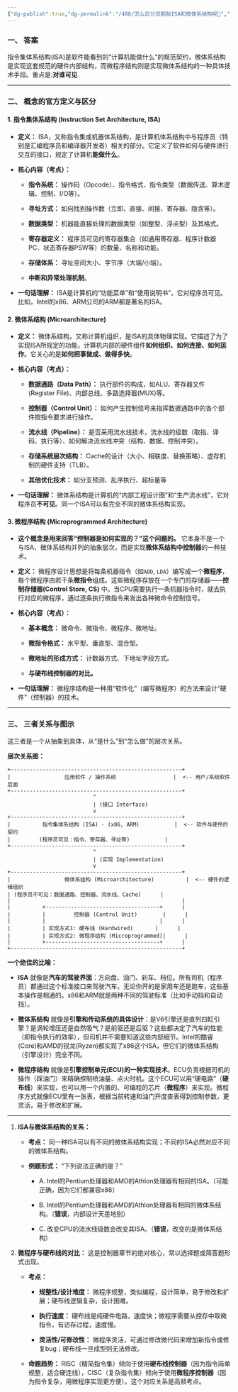 ```yaml
---
{"dg-publish":true,"dg-permalink":"/408/怎么区分双胞胎ISA和微体系结构呢🤔","permalink":"/408/怎么区分双胞胎ISA和微体系结构呢🤔/","dgShowBacklinks":true,"dgShowLocalGraph":true,"dgShowInlineTitle":true}
---
```


### 一、 答案

指令集体系结构(ISA)是软件能看到的“计算机能做什么”的规范契约，微体系结构是实现这套规范的硬件内部结构，而微程序结构则是实现微体系结构的一种具体技术手段。重点是:**对谁可见**

---

### 二、 概念的官方定义与区分

#### 1. 指令集体系结构 (Instruction Set Architecture, ISA)

- **定义：** ISA，又称指令集或机器体系结构，是计算机体系结构中与程序员（特别是汇编程序员和编译器开发者）相关的部分。它定义了软件如何与硬件进行交互的接口，规定了计算机**能做什么**。
    
- **核心内容（考点）：**
    
    - **指令系统：** 操作码（Opcode）、指令格式、指令类型（数据传送、算术逻辑、控制、I/O等）。
        
    - **寻址方式：** 如何找到操作数（立即、直接、间接、寄存器、隐含等）。
        
    - **数据类型：** 机器能直接处理的数据类型（如整型、浮点型）及其格式。
        
    - **寄存器定义：** 程序员可见的寄存器集合（如通用寄存器、程序计数器PC、状态寄存器PSW等）的数量、名称和功能。
        
    - **存储体系：** 寻址空间大小、字节序（大端/小端）。
        
    - **中断和异常处理机制**。
        
- **一句话理解：** ISA是计算机的“功能菜单”和“使用说明书”，它对程序员可见。比如，Intel的x86、ARM公司的ARM都是著名的ISA。
    

#### 2. 微体系结构 (Microarchitecture)

- **定义：** 微体系结构，又称计算机组织，是ISA的具体物理实现。它描述了为了实现ISA所规定的功能，计算机内部的硬件组件**如何组织、如何连接、如何运作**。它关心的是**如何把事做成、做得多快**。
    
- **核心内容（考点）：**
    
    - **数据通路（Data Path）：** 执行部件的构成，如ALU、寄存器文件(Register File)、内部总线、多路选择器(MUX)等。
        
    - **控制器（Control Unit）：** 如何产生控制信号来指挥数据通路中的各个部件按指令要求进行操作。
        
    - **流水线（Pipeline）：** 是否采用流水线技术，流水线的级数（取指、译码、执行等）、如何解决流水线冲突（结构、数据、控制冲突）。
        
    - **存储系统层次结构：** Cache的设计（大小、相联度、替换策略）、虚存机制的硬件支持（TLB）。
        
    - **其他优化技术：** 如分支预测、乱序执行、超标量等
        
- **一句话理解：** 微体系结构是计算机的“内部工程设计图”和“生产流水线”，它对程序员**不可见**。同一个ISA可以有完全不同的微体系结构实现。
    

#### 3. 微程序结构 (Microprogrammed Architecture)

- **这个概念是用来回答“控制器是如何实现的？”这个问题的。** 它本身不是一个与ISA、微体系结构并列的抽象层次，而是实现**微体系结构中控制器**的一种技术。
    
- **定义：** 微程序设计思想是将每条机器指令（如`ADD`, `LDA`）编写成一个**微程序**，每个微程序由若干条**微指令**组成。这些微程序存放在一个专门的存储器——**控制存储器(Control Store, CS)** 中。当CPU需要执行一条机器指令时，就去执行对应的微程序，通过逐条执行微指令来发出各种微命令控制信号。
    
- **核心内容（考点）：**
    
    - **基本概念：** 微命令、微指令、微程序、微地址。
        
    - **微指令格式：** 水平型、垂直型、混合型。
        
    - **微地址的形成方式：** 计数器方式、下地址字段方式。
        
    - **与硬布线控制器的对比。**
        
- **一句话理解：** 微程序结构是一种用“软件化”（编写微程序）的方法来设计“硬件”（控制器）的技术。
    

---

### 三、 三者关系与图示

这三者是一个从抽象到具体，从“是什么”到“怎么做”的层次关系。

**层次关系图：**

```
+------------------------------------------------------+
|                 应用软件 / 操作系统                  |  <-- 用户/系统软件层面
+------------------------------------------------------+
                           ^
                           | (接口 Interface)
                           v
+------------------------------------------------------+
|          指令集体系结构 (ISA) - (x86, ARM)           |  <-- 软件与硬件的契约
|         (程序员可见：指令、寄存器、寻址等)           |
+------------------------------------------------------+
                           ^
                           | (实现 Implementation)
                           v
+------------------------------------------------------+
|                 微体系结构 (Microarchitecture)          |  <-- 硬件的逻辑组织
| (程序员不可见：数据通路、控制器、流水线、Cache)      |
|                                                      |
|          +------------------------------------+      |
|          |         控制器 (Control Unit)        |      |
|          |                                    |      |
|          | 实现方式1: 硬布线 (Hardwired)       |      |
|          | 实现方式2: 微程序结构 (Microprogrammed)|      |
|          +------------------------------------+      |
+------------------------------------------------------+

```

**一个绝佳的比喻：**

- **ISA** 就像是**汽车的驾驶界面**：方向盘、油门、刹车、档位。所有司机（程序员）都通过这个标准接口来驾驶汽车。无论你开的是家用车还是跑车，这些基本操作是相通的。x86和ARM就是两种不同的驾驶标准（比如手动挡和自动挡）。
    
- **微体系结构** 就像是**引擎和传动系统的具体设计**：是V6引擎还是直列四缸引擎？是涡轮增压还是自然吸气？是前驱还是后驱？这些都决定了汽车的性能（即指令执行的效率），但司机并不需要知道这些内部细节。Intel的酷睿(Core)和AMD的锐龙(Ryzen)都实现了x86这个ISA，但它们的微体系结构（引擎设计）完全不同。
    
- **微程序结构** 就像是**引擎控制单元(ECU)的一种实现技术**。ECU负责根据司机的操作（踩油门）来精确控制喷油量、点火时机。这个ECU可以用“硬电路”（**硬布线**）来实现，也可以用一个内置的、可编程的芯片（**微程序**）来实现。微程序方式就像ECU里有一张表，根据当前转速和油门开度查表得到控制参数，更灵活，易于修改和扩展。
    

---

1. **ISA与微体系结构的关系：**
    
    - **考点：** 同一种ISA可以有不同的微体系结构实现；不同的ISA必然对应不同的微体系结构。
        
    - **例题形式：** “下列说法正确的是？”
        
        - A. Intel的Pentium处理器和AMD的Athlon处理器有相同的ISA。（可能正确，因为它们都兼容x86）
            
        - B. Intel的Pentium处理器和AMD的Athlon处理器有相同的微体系结构。（**错误**，内部设计天差地别）
            
        - C. 改变CPU的流水线级数会改变其ISA。（**错误**，改变的是微体系结构）
            
2. **微程序与硬布线的对比：** 这是控制器章节的绝对核心，常以选择题或简答题形式出现。
    
    - **考点：**
        
        - **规整性/设计难度：** 微程序规整，类似编程，设计简单，易于修改和扩展；硬布线逻辑复杂，设计困难。
            
        - **执行速度：** 硬布线是纯硬件电路，速度快；微程序需要从控存中取微指令，有访存过程，速度慢。
            
        - **灵活性/可修改性：** 微程序灵活，可通过修改微代码来增加新指令或修复bug；硬布线一旦成型则无法修改。
            
    - **命题趋势：** RISC（精简指令集）倾向于使用**硬布线控制器**（因为指令简单规整，适合硬连线），CISC（复杂指令集）倾向于使用**微程序控制器**（因为指令复杂，用微程序实现更方便）。这个对应关系是高频考点。
        

